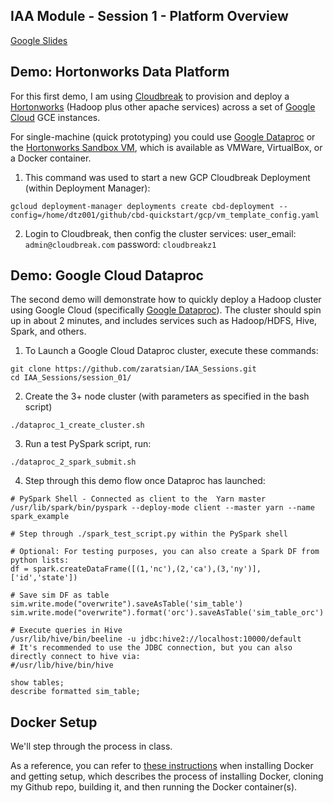 ## IAA Module - Session 1 - Platform Overview

[Google Slides](https://docs.google.com/presentation/d/1CC03MXct8pW9DblZ4i7sICcYlbXg81xgyB1DLtDh_ig/edit?usp=sharing)

## Demo: Hortonworks Data Platform

For this first demo, I am using [Cloudbreak](https://docs.hortonworks.com/HDPDocuments/Cloudbreak/Cloudbreak-2.7.2/index.html) to provision and deploy a [Hortonworks](https://docs.hortonworks.com) (Hadoop plus other apache services) across a set of [Google Cloud](https://cloud.google.com/) GCE instances.

For single-machine (quick prototyping) you could use [Google Dataproc](https://cloud.google.com/dataproc/) or the [Hortonworks Sandbox VM](https://hortonworks.com/products/sandbox/), which is available as VMWare, VirtualBox, or a Docker container.

1) This command was used to start a new GCP Cloudbreak Deployment (within Deployment Manager):
```
gcloud deployment-manager deployments create cbd-deployment --config=/home/dtz001/github/cbd-quickstart/gcp/vm_template_config.yaml
```

2) Login to Cloudbreak, then config the cluster services:
user_email: ```admin@cloudbreak.com```
password: ```cloudbreakz1```

## Demo: Google Cloud Dataproc

The second demo will demonstrate how to quickly deploy a Hadoop cluster using Google Cloud (specifically [Google Dataproc](https://cloud.google.com/dataproc/)). The cluster should spin up in about 2 minutes, and includes services such as Hadoop/HDFS, Hive, Spark, and others.

1) To Launch a Google Cloud Dataproc cluster, execute these commands:
```
git clone https://github.com/zaratsian/IAA_Sessions.git
cd IAA_Sessions/session_01/
```
2) Create the 3+ node cluster (with parameters as specified in the bash script)
```
./dataproc_1_create_cluster.sh
```
3) Run a test PySpark script, run:
```
./dataproc_2_spark_submit.sh
```
4) Step through this demo flow once Dataproc has launched:
```
# PySpark Shell - Connected as client to the  Yarn master
/usr/lib/spark/bin/pyspark --deploy-mode client --master yarn --name spark_example
```
```
# Step through ./spark_test_script.py within the PySpark shell

# Optional: For testing purposes, you can also create a Spark DF from python lists:
df = spark.createDataFrame([(1,'nc'),(2,'ca'),(3,'ny')], ['id','state'])
```
```
# Save sim DF as table
sim.write.mode("overwrite").saveAsTable('sim_table')
sim.write.mode("overwrite").format('orc').saveAsTable('sim_table_orc')
```
```
# Execute queries in Hive
/usr/lib/hive/bin/beeline -u jdbc:hive2://localhost:10000/default
# It's recommended to use the JDBC connection, but you can also directly connect to hive via:
#/usr/lib/hive/bin/hive

show tables;
describe formatted sim_table;
```

## Docker Setup

We'll step through the process in class.

As a reference, you can refer to [these instructions](https://github.com/zaratsian/IAA_Sessions/blob/master/setup_and_installation.md) when installing Docker and getting setup, which describes the process of installing Docker, cloning my Github repo, building it, and then running the Docker container(s).
